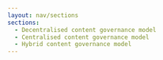 ```yaml
---
layout: nav/sections
sections:
  - Decentralised content governance model
  - Centralised content governance model
  - Hybrid content governance model
---
```

